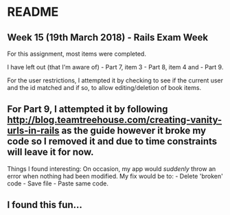 # README

Week 15 (19th March 2018) - Rails Exam Week
---
For this assignment, most items were completed. 

I have left out (that I'm aware of)
    - Part 7, item 3
    - Part 8, item 4 and
    - Part 9. 

For the user restrictions, I attempted it by checking to see if the current user and the id matched and if so, to allow editing/deletion of book items. 

For Part 9, I attempted it by following http://blog.teamtreehouse.com/creating-vanity-urls-in-rails as the guide however it broke my code so I removed it and due to time constraints will leave it for now. 
---
Things I found interesting:
On occasion, my app would _suddenly_ throw an error when nothing had been modified. 
My fix would be to: 
    - Delete 'broken' code
    - Save file
    - Paste same code. 

I found this fun... 
---